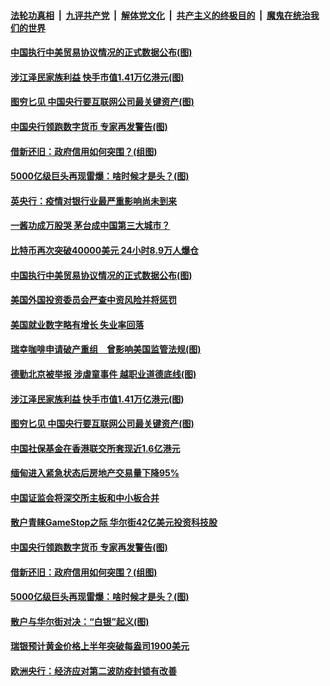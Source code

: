 ####  [法轮功真相](../../../../basic/blob/master/README.md?t=02070231) &nbsp;|&nbsp; [九评共产党](../../../../9ping.md/blob/master/README.md?t=02070231) &nbsp;|&nbsp; [解体党文化](../../../../jtdwh.md/blob/master/README.md?t=02070231)  &nbsp;|&nbsp; [共产主义的终极目的](../../../../gczydzjmd.md/blob/master/README.md?t=02070231) &nbsp;|&nbsp; [魔鬼在统治我们的世界](../../../../mgztzwmdsj.md/blob/master/README.md?t=02070231) 

#### [中国执行中美贸易协议情况的正式数据公布(图)](../pages/p5/961682.md?t=02070231) 

#### [涉江泽民家族利益 快手市值1.41万亿港元(图)](../pages/p5/961620.md?t=02070231) 

#### [图穷匕见 中国央行要互联网公司最关键资产(图)](../pages/p5/961590.md?t=02070231) 

#### [中国央行领跑数字货币 专家再发警告(图)](../pages/p5/961557.md?t=02070231) 

#### [借新还旧：政府信用如何突围？(组图)](../pages/p5/961501.md?t=02070231) 

#### [5000亿级巨头再现雷爆：啥时候才是头？(图)](../pages/p5/961507.md?t=02070231) 

#### [英央行：疫情对银行业最严重影响尚未到来](../pages/p5/961697.md?t=02070231) 

#### [一酱功成万股哭 茅台成中国第三大城市？](../pages/p5/961687.md?t=02070231) 

#### [比特币再次突破40000美元 24小时8.9万人爆仓](../pages/p5/961683.md?t=02070231) 

#### [中国执行中美贸易协议情况的正式数据公布(图)](../pages/p5/961682.md?t=02070231) 

#### [美国外国投资委员会严查中资风险并将惩罚](../pages/p5/961677.md?t=02070231) 

#### [美国就业数字略有增长 失业率回落](../pages/p5/961675.md?t=02070231) 

#### [瑞幸咖啡申请破产重组　曾影响美国监管法规(图)](../pages/p5/961596.md?t=02070231) 

#### [德勤北京被举报 涉虐童事件 越职业道德底线(图)](../pages/p5/961630.md?t=02070231) 

#### [涉江泽民家族利益 快手市值1.41万亿港元(图)](../pages/p5/961620.md?t=02070231) 

#### [图穷匕见 中国央行要互联网公司最关键资产(图)](../pages/p5/961590.md?t=02070231) 

#### [中国社保基金在香港联交所套现近1.6亿港元](../pages/p5/961591.md?t=02070231) 

#### [缅甸进入紧急状态后房地产交易量下降95%](../pages/p5/961567.md?t=02070231) 

#### [中国证监会将深交所主板和中小板合并](../pages/p5/961566.md?t=02070231) 

#### [散户青睐GameStop之际 华尔街42亿美元投资科技股](../pages/p5/961563.md?t=02070231) 

#### [中国央行领跑数字货币 专家再发警告(图)](../pages/p5/961557.md?t=02070231) 

#### [借新还旧：政府信用如何突围？(组图)](../pages/p5/961501.md?t=02070231) 

#### [5000亿级巨头再现雷爆：啥时候才是头？(图)](../pages/p5/961507.md?t=02070231) 

#### [散户与华尔街对决：“白银”起义(图)](../pages/p5/961498.md?t=02070231) 

#### [瑞银预计黄金价格上半年突破每盎司1900美元](../pages/p5/961483.md?t=02070231) 

#### [欧洲央行：经济应对第二波防疫封锁有改善](../pages/p5/961482.md?t=02070231) 

